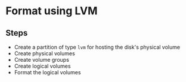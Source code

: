 # Format using LVM

## Steps

* Create a partition of type `lvm` for hosting the disk's physical volume
* Create physical volumes
* Create volume groups
* Create logical volumes
* Format the logical volumes
